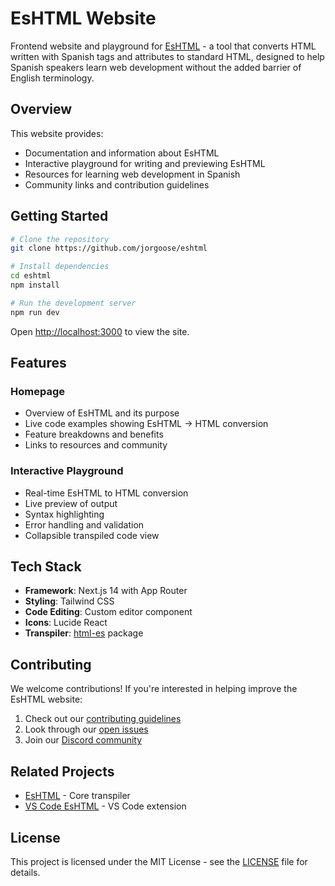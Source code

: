 # EsHTML Website

Frontend website and playground for [EsHTML](https://github.com/jorgoose/eshtml) - a tool that converts HTML written with Spanish tags and attributes to standard HTML, designed to help Spanish speakers learn web development without the added barrier of English terminology.

## Overview

This website provides:
- Documentation and information about EsHTML
- Interactive playground for writing and previewing EsHTML
- Resources for learning web development in Spanish
- Community links and contribution guidelines

## Getting Started

```bash
# Clone the repository
git clone https://github.com/jorgoose/eshtml

# Install dependencies
cd eshtml
npm install

# Run the development server
npm run dev
```

Open [http://localhost:3000](http://localhost:3000) to view the site.

## Features

### Homepage
- Overview of EsHTML and its purpose
- Live code examples showing EsHTML → HTML conversion
- Feature breakdowns and benefits
- Links to resources and community

### Interactive Playground
- Real-time EsHTML to HTML conversion
- Live preview of output
- Syntax highlighting
- Error handling and validation
- Collapsible transpiled code view

## Tech Stack

- **Framework**: Next.js 14 with App Router
- **Styling**: Tailwind CSS
- **Code Editing**: Custom editor component
- **Icons**: Lucide React
- **Transpiler**: [html-es](https://github.com/jorgoose/eshtml) package

## Contributing

We welcome contributions! If you're interested in helping improve the EsHTML website:

1. Check out our [contributing guidelines](CONTRIBUTING.md)
2. Look through our [open issues](https://github.com/jorgoose/eshtml/issues)
3. Join our [Discord community](https://discord.gg/yourdiscord)

## Related Projects

- [EsHTML](https://github.com/jorgoose/eshtml) - Core transpiler
- [VS Code EsHTML](https://github.com/jorgoose/vscode-eshtml) - VS Code extension

## License

This project is licensed under the MIT License - see the [LICENSE](LICENSE) file for details.